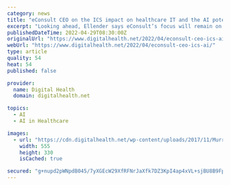 ```yaml
---
category: news
title: "eConsult CEO on the ICS impact on healthcare IT and the AI potential"
excerpt: "Looking ahead, Ellender says eConsult’s focus will remain on the NHS and the company will look into the capabilities of artificial intelligence (AI). “Historically, we’ve always left the decision making with the human, so we gather information from ..."
publishedDateTime: 2022-04-29T08:30:00Z
originalUrl: "https://www.digitalhealth.net/2022/04/econsult-ceo-ics-ai/"
webUrl: "https://www.digitalhealth.net/2022/04/econsult-ceo-ics-ai/"
type: article
quality: 54
heat: 54
published: false

provider:
  name: Digital Health
  domain: digitalhealth.net

topics:
  - AI
  - AI in Healthcare

images:
  - url: "https://cdn.digitalhealth.net/wp-content/uploads/2017/11/Murray-eConsult.jpg"
    width: 555
    height: 330
    isCached: true

secured: "g+nupd2pWNpdB045/7yXGEcW29XfRFNrJaXfk7DZ3KpI4ap4xVL+sjBU8B9Fpe5EiFzRcCPaO4AD6ZKmsGk9hswJ/HExr2okx0K8gVSun92HuCFoy9l6516tI+nEc/NrgNcFK21aVUQ5Hs0sImEgqco1rjtoJtbW2w6snNT1JRLHUIRcnguwJbVJvgigYwfK/vMgYamHoiFKp3Vh8Q0P2auFxWTGirU0B5xs/RphOtL+5ETaR0GypnTmoJlkCCMrAfwbxSQRY0W2u2zMEqR8B3PLmtN7nOWkn+HxAjKRR9E88jDCnhUNX9cOrKFEb8oz8WNMzj6WcB1dnL/9ZsHM8A2IM9tDs5Cs2nmOyUUMJ20=;ETFmKSs1/W4/3rrR6DHXEg=="
---
```


